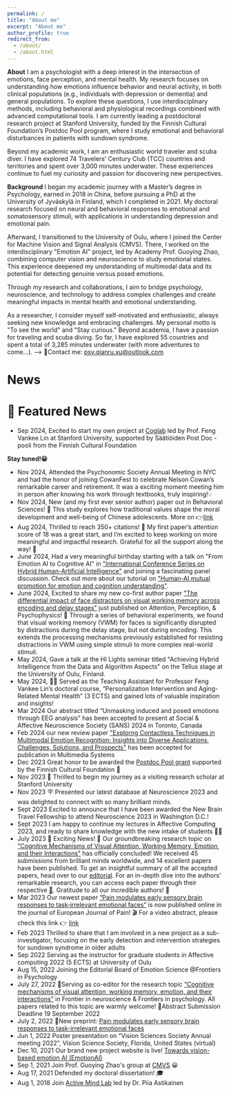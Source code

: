 ```yaml
---
permalink: /
title: "About me"
excerpt: "About me"
author_profile: true
redirect_from: 
  - /about/
  - /about.html
---
```

**About**
I am a psychologist with a deep interest in the intersection of emotions, face perception, and mental health. My research focuses on understanding how emotions influence behavior and neural activity, in both clinical populations (e.g., individuals with depression or dementia) and general populations. To explore these questions, I use interdisciplinary methods, including behavioral and physiological recordings combined with advanced computational tools. I am currently leading a postdoctoral research project at Stanford University, funded by the Finnish Cultural Foundation’s Postdoc Pool program, where I study emotional and behavioral disturbances in patients with sundown syndrome.

Beyond my academic work, I am an enthusiastic world traveler and scuba diver. I have explored 74 Travelers’ Century Club (TCC) countries and territories and spent over 3,000 minutes underwater. These experiences continue to fuel my curiosity and passion for discovering new perspectives.

**Background**
I began my academic journey with a Master’s degree in Psychology, earned in 2018 in China, before pursuing a PhD at the University of Jyväskylä in Finland, which I completed in 2021. My doctoral research focused on neural and behavioral responses to emotional and somatosensory stimuli, with applications in understanding depression and emotional pain.

Afterward, I transitioned to the University of Oulu, where I joined the Center for Machine Vision and Signal Analysis (CMVS). There, I worked on the interdisciplinary "Emotion AI" project, led by Academy Prof. Guoying Zhao, combining computer vision and neuroscience to study emotional states. This experience deepened my understanding of multimodal data and its potential for detecting genuine versus posed emotions.

Through my research and collaborations, I aim to bridge psychology, neuroscience, and technology to address complex challenges and create meaningful impacts in mental health and emotional understanding.



<!--
I am Qianru Xu (许茜如), a postdoctoral researcher at the Center for Machine Vision and Signal Analysis (CMVS), University of Oulu, Finland. Currently, I'm working on an exciting project called ["Emotion AI"](https://emotion-ai.rahtiapp.fi/index.html) which is led by Prof. [Guoying Zhao](https://gyzhao-nm.github.io/Guoying/). Our interdisciplinary team is integrating neurosciences and computer vision to study various emotional cues. My main research focus is to leverage multimodal data to deepen our understanding of the neural mechanisms and behavioral manifestations that differentiate genuine from posed emotional states. Ultimately, we hope to help individuals improve their emotional well-being and foster more authentic human connections. In my previous research, I primarily focused on investigating brain responses (MEG/EEG) to somatosensory and emotional stimuli involving emotional pain (e.g., depression) and physical pain. 

In sum, my research is deeply rooted in the study of neural signatures and their relationship to behavioral changes, particularly in the context of understanding emotions and associated affective disorders. The core aim of my work is to unravel the complex neural underpinnings of emotion using the Emotion AI engine. This could lead to the development of more effective diagnostic tools and therapeutic strategies for various emotional and behavioral disturbances.

<!--In my previous research, I primarily focused on investigating brain responses (MEG/EEG) to somatosensory and emotional stimuli in both depressed and non-depressed individuals. My Ph.D. dissertation, titled ["Change detection in the surrounding world: evidence from the visual and somatosensory brain responses"]( http://urn.fi/URN:ISBN:978-951-39-8791-6) was supervised by Assoc. prof. [Piia Astikainen](https://www.jyu.fi/edupsy/fi/laitokset/psykologia/en/staff/astikainen-piia) and Prof. [Jarmo Hämäläinen](https://www.jyu.fi/edupsy/fi/laitokset/psykologia/en/staff/hamalainen-jarmo). One of my ongoing projects revolves around understanding how physical pain, compared to emotional pain such as depression, alters emotional processing. This knowledge could be instrumental in the development of diagnostic tools and predicting treatment responses in the future.-->

As a researcher, I consider myself self-motivated and enthusiastic, always seeking new knowledge and embracing challenges. My personal motto is "To see the world" and "Stay curious." Beyond academia, I have a passion for traveling and scuba diving. So far, I have explored 55 countries and spent a total of 3,285 minutes underwater (with more adventures to come...).
-->
📧Contact me: psy.qianru.xu@outlook.com

News
======
# 📌 Featured News

- Sep 2024, Excited to start my own project at [Coglab](https://www.cogtlab.com/) led by Prof. Feng Vankee Lin at Stanford University, supported by Säätiöiden Post Doc -pooli from the Finnish Cultural Foundation
  
**Stay tuned!😀**
- Nov 2024, Attended the Psychonomic Society Annual Meeting in NYC and had the honor of joining CowanFest to celebrate Nelson Cowan’s remarkable career and retirement. It was a exciting moment meeting him in person after knowing his work through textbooks, truly inspiring!💡
- Nov 2024, New (and my first ever senior author) paper out in Behavioral Sciences! 🎉 This study explores how traditional values shape the moral development and well-being of Chinese adolescents. More on 👉[link](https://www.mdpi.com/2076-328X/14/11/1079)
- Aug 2024, Thrilled to reach 350+ citations! 🎉 My first paper’s attention score of 18 was a great start, and I’m excited to keep working on more meaningful and impactful research. Grateful for all the support along the way! 🌟
- June 2024, Had a very meaningful birthday starting with a talk on "From Emotion AI to Cognitive AI" in 
["International Conference Series on Hybrid Human-Artificial Intelligence"](https://hhai-conference.org/) and joining a fascinating panel discussion. Check out more about our tutorial on ["Human-AI mutual promotion for emotion and cognition understanding"](https://cv-ac.github.io/HAECU-HHAI2024/).
- June 2024, Excited to share my new co-first author paper ["The differential impact of face distractors on visual working memory across encoding and delay stages"](https://link.springer.com/article/10.3758/s13414-024-02895-6) just published on Attention, Perception, & Psychophysics! 📄 Through a series of behavioral experiments, we found that visual working memory (VWM) for faces is significantly disrupted by distractions during the delay stage, but not during encoding. This extends the processing mechanisms previously established for resisting distractions in VWM using simple stimuli to more complex real-world stimuli.
- May 2024, Gave a talk at the HI Lights seminar titled "Achieving Hybrid Intelligence from the Data and Algorithm Aspects" on the Tellus stage at the University of Oulu, Finland.
- May 2024, 👩‍🏫 Served as the Teaching Assistant for Professor Feng Vankee Lin’s doctoral course, “Personalization Intervention and Aging-Related Mental Health” (3 ECTS) and gained lots of valuable inspiration and insights!
- Mar 2024 Our abstract titled “Unmasking induced and posed emotions through EEG analysis” has been accepted to present at Social & Affective Neuroscience Society (SANS) 2024 in Toronto, Canada
- Feb 2024 our new review paper ["Explorng Contactless Techniques in Multimodal Emotion Recognition: Insights into Diverse Applications, Challenges, Solutions, and Prospects"](https://link.springer.com/article/10.1007/s00530-024-01302-2?utm_source=rct_congratemailt&utm_medium=email&utm_campaign=oa_20240406&utm_content=10.1007/s00530-024-01302-2) has been accepted for publication in Multimedia Systems 
- Dec 2023 Great honor to be awarded the [Postdoc Pool grant](https://skr.fi/ajankohtaista/saatioiden-post-doc-poolin-syyshaun-tulokset-32-tohtoria-sai-rahoituksen) supported by the Finnish Cultural Foundation 🧡
- Nov 2023 🛫 Thrilled to begin my journey as a visiting research scholar at Stanford University
- Nov 2023 🪧 Presented our latest database at Neuroscience 2023 and was delighted to connect with so many brilliant minds.
- Sept 2023 Excited to announce that I have been awarded the New Brain Travel Fellowship to attend Neuroscience 2023 in Washington D.C.!
- Sept 2023 I am happy to continue my lectures in Affective Computing 2023, and ready to share knowledge with the new intake of students 👩‍🏫
- July 2023 🎉 Exciting News! 🎉 Our groundbreaking research topic on ["Cognitive Mechanisms of Visual Attention, Working Memory, Emotion, and their Interactions"](https://www.frontiersin.org/research-topics/44236/cognitive-mechanisms-of-visual-attention-working-memory-emotion-and-their-interactions#articles) has officially concluded! We received 45 submissions from brilliant minds worldwide, and 14 excellent papers have been published. To get an insightful summary of all the accepted papers, head over to our [editorial](https://www.frontiersin.org/articles/10.3389/fnins.2023.1259002/full). For an in-depth dive into the authors' remarkable research, you can access each paper through their respective [🔗](https://www.frontiersin.org/research-topics/44236/cognitive-mechanisms-of-visual-attention-working-memory-emotion-and-their-interactions#articles). Gratitude to all our incredible authors! 👏 
- Mar 2023 Our newest paper [“Pain modulates early sensory brain responses to task‐irrelevant emotional faces”](https://doi.org/10.1002/ejp.2097) is now published online in the journal of European Journal of Pain! 🎬 For a video abstract, please check this link 👉 [link](https://www.veed.io/view/2c5741b6-1062-476e-8d20-6499906a8944?panel=share)
- Feb 2023 Thrilled to share that I am involved in a new project as a sub-investigator, focusing on the early detection and intervention strategies for sundown syndrome in older adults
- Sep 2022 Serving as the instructor for graduate students in Affective computing 2022 (5 ECTS) at University of Oulu
- Aug 15, 2022 Joining the Editorial Board of Emotion Science @Frontiers in Psychology
- July 27, 2022 📢Serving as co-editor for the research topic [“Cognitive mechanisms of visual attention, working memory, emotion, and their interactions”](https://frontiersin.org/research-topics/44236) in Frontier in neuroscience & Frontiers in psychology. All papers related to this topic are warmly welcome! 👀Abstract Submission Deadline 19 September 2022
- July 2, 2022 🚨New preprint: [Pain modulates early sensory brain responses to task-irrelevant emotional faces](https://psyarxiv.com/2wdjx/)
- Jun 1, 2022 Poster presentation on “Vision Sciences Society Annual meeting 2022”, Vision Science Society, Florida, United States (virtual) 
- Dec 10, 2021  Our brand new project website is live! [Towards vision-based emotion AI (EmotionAI)](https://emotion-ai.rahtiapp.fi/index.html)
- Sep 1, 2021   Join Prof. Guoying Zhao's group at [CMVS](https://www.oulu.fi/cmvs/) 😀
- Aug 17, 2021  Defended my doctoral dissertation! 🎓
- Aug 1, 2018   Join [Active Mind Lab](https://www.jyu.fi/edupsy/fi/laitokset/psykologia/en/research/research-areas/neuroscience/groups/active-mind-lab) led by Dr. Piia Astikainen
